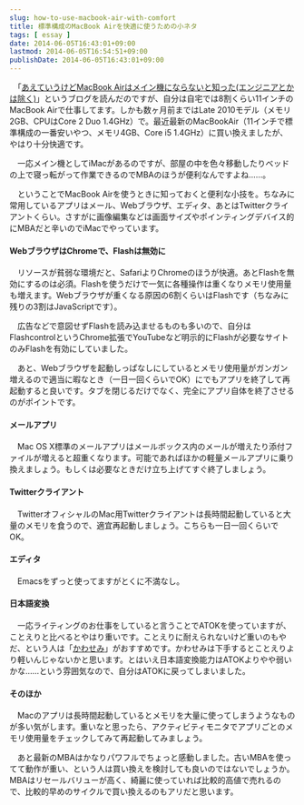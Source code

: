 ```yaml
---
slug: how-to-use-macbook-air-with-comfort
title: 標準構成のMacBook Airを快適に使うための小ネタ
tags: [ essay ]
date: 2014-06-05T16:43:01+09:00
lastmod: 2014-06-05T16:54:51+09:00
publishDate: 2014-06-05T16:43:01+09:00
---
```


<p>　「<A href="http://www.landerblue.co.jp/blog/?p=12848">あえていうけどMacBook Airはメイン機にならないと知った(エンジニアとかは除く)</a>」というブログを読んだのですが、自分は自宅では8割くらい11インチのMacBook Airで仕事してます。しかも数ヶ月前まではLate 2010モデル（メモリ2GB、CPUはCore 2 Duo 1.4GHz）で。最近最新のMacBookAir（11インチで標準構成の一番安いやつ、メモリ4GB、Core i5 1.4GHz）に買い換えましたが、やはり十分快適です。</p>

<p>　一応メイン機としてiMacがあるのですが、部屋の中を色々移動したりベッドの上で寝っ転がって作業できるのでMBAのほうが便利なんですよね……。</p>

<p>　ということでMacBook Airを使うときに知っておくと便利な小技を。ちなみに常用しているアプリはメール、Webブラウザ、エディタ、あとはTwitterクライアントくらい。さすがに画像編集などは画面サイズやポインティングデバイス的にMBAだと辛いのでiMacでやっています。</p>

<h4>WebブラウザはChromeで、Flashは無効に</h4>
<p>　リソースが貧弱な環境だと、SafariよりChromeのほうが快適。あとFlashを無効にするのは必須。Flashを使うだけで一気に各種操作は重くなりメモリ使用量も増えます。Webブラウザが重くなる原因の6割くらいはFlashです（ちなみに残りの3割はJavaScriptです）。</p>

<p>　広告などで意図せずFlashを読み込ませるものも多いので、自分はFlashcontrolというChrome拡張でYouTubeなど明示的にFlashが必要なサイトのみFlashを有効にしていました。</p>

<p>　あと、Webブラウザを起動しっぱなしにしているとメモリ使用量がガンガン増えるので適当に暇なとき（一日一回くらいでOK）にでもアプリを終了して再起動すると良いです。タブを閉じるだけでなく、完全にアプリ自体を終了させるのがポイントです。</p>

<h4>メールアプリ</h4>
<p>　Mac OS X標準のメールアプリはメールボックス内のメールが増えたり添付ファイルが増えると超重くなります。可能であればほかの軽量メールアプリに乗り換えましょう。もしくは必要なときだけ立ち上げてすぐ終了しましょう。</p>

<h4>Twitterクライアント</h4>
<p>　TwitterオフィシャルのMac用Twitterクライアントは長時間起動していると大量のメモリを食うので、適宜再起動しましょう。こちらも一日一回くらいでOK。</p>

<h4>エディタ</h4>
<p>　Emacsをずっと使ってますがとくに不満なし。</p>

<h4>日本語変換</h4>
<p>　一応ライティングのお仕事をしていると言うことでATOKを使っていますが、ことえりと比べるとやはり重いです。ことえりに耐えられないけど重いのもやだ、という人は「<a href="http://www.monokakido.jp/mac/kawasemi.html">かわせみ</a>」がおすすめです。かわせみは下手するとことえりより軽いんじゃないかと思います。とはいえ日本語変換能力はATOKよりやや弱いかな……という雰囲気なので、自分はATOKに戻ってしまいました。</p>

<h4>そのほか</h4>
<p>　Macのアプリは長時間起動しているとメモリを大量に使ってしまうようなものが多い気がします。重いなと思ったら、アクティビティモニタでアプリごとのメモリ使用量をチェックしてみて再起動してみましょう。</p>

<P>　あと最新のMBAはかなりパワフルでちょっと感動しました。古いMBAを使ってて動作が重い、という人は買い換えを検討しても良いのではないでしょうか。MBAはリセールバリューが高く、綺麗に使っていれば比較的高値で売れるので、比較的早めのサイクルで買い換えるのもアリだと思います。</P>


